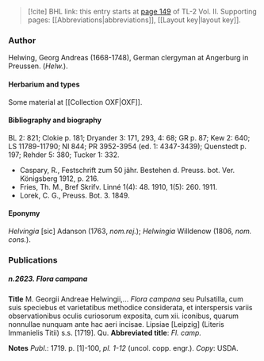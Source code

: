 > [!cite] BHL link: this entry starts at [page 149](https://www.biodiversitylibrary.org/item/103253#page/175/mode/1up) of TL-2 Vol. II.
> Supporting pages: [[Abbreviations|abbreviations]], [[Layout key|layout key]].

### Author

Helwing, Georg Andreas (1668-1748), German clergyman at Angerburg in Preussen. (*Helw.*).

#### Herbarium and types

Some material at [[Collection OXF|OXF]].

#### Bibliography and biography

BL 2: 821; Clokie p. 181; Dryander 3: 171, 293, 4: 68; GR p. 87; Kew 2: 640; LS 11789-11790; NI 844; PR 3952-3954 (ed. 1: 4347-3439); Quenstedt p. 197; Rehder 5: 380; Tucker 1: 332.
- Caspary, R., Festschrift zum 50 jähr. Bestehen d. Preuss. bot. Ver. Königsberg 1912, p. 216.
- Fries, Th. M., Bref Skrifv. Linné 1(4): 48. 1910, 1(5): 260. 1911.
- Lorek, C. G., Preuss. Bot. 3. 1849.

#### Eponymy

*Helvingia* \[sic\] Adanson (1763, *nom.rej.*); *Helwingia* Willdenow (1806, *nom. cons.*).

### Publications

##### n.2623. Flora campana

**Title**
M. Georgii Andreae Helwingii,... *Flora campana* seu Pulsatilla, cum suis speciebus et varietatibus methodice considerata, et interspersis variis observationibus oculis curiosorum exposita, cum xii. iconibus, quarum nonnullae nunquam ante hac aeri incisae. Lipsiae \[Leipzig\] (Literis Immanielis Titii) s.s. \[1719\]. Qu.
**Abbreviated title**: *Fl. camp.*

**Notes**
*Publ*.: 1719. p. \[1\]-100, *pl. 1-12* (uncol. copp. engr.). *Copy*: USDA.

